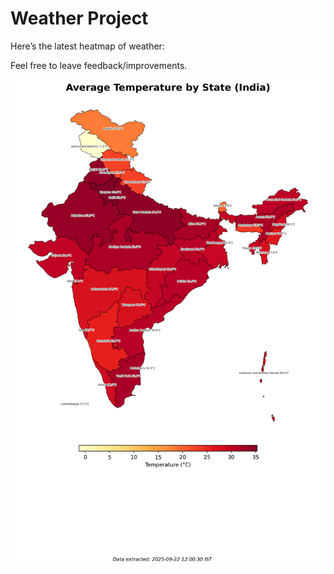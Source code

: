 # Weather Project

Here’s the latest heatmap of weather:

Feel free to leave feedback/improvements.

![India Heatmap](docs/assets/india_heatmap.png?v=D0ED08)

